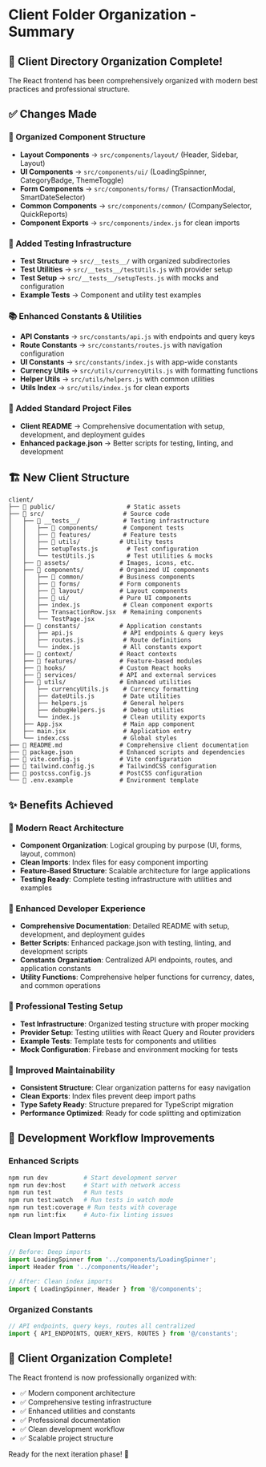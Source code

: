 # Client Folder Organization - Summary

## 🎉 Client Directory Organization Complete!

The React frontend has been comprehensively organized with modern best practices and professional structure.

## ✅ Changes Made

### 📁 Organized Component Structure
- **Layout Components** → `src/components/layout/` (Header, Sidebar, Layout)
- **UI Components** → `src/components/ui/` (LoadingSpinner, CategoryBadge, ThemeToggle)
- **Form Components** → `src/components/forms/` (TransactionModal, SmartDateSelector)
- **Common Components** → `src/components/common/` (CompanySelector, QuickReports)
- **Component Exports** → `src/components/index.js` for clean imports

### 🧪 Added Testing Infrastructure
- **Test Structure** → `src/__tests__/` with organized subdirectories
- **Test Utilities** → `src/__tests__/testUtils.js` with provider setup
- **Test Setup** → `src/__tests__/setupTests.js` with mocks and configuration
- **Example Tests** → Component and utility test examples

### 📚 Enhanced Constants & Utilities
- **API Constants** → `src/constants/api.js` with endpoints and query keys
- **Route Constants** → `src/constants/routes.js` with navigation configuration
- **UI Constants** → `src/constants/index.js` with app-wide constants
- **Currency Utils** → `src/utils/currencyUtils.js` with formatting functions
- **Helper Utils** → `src/utils/helpers.js` with common utilities
- **Utils Index** → `src/utils/index.js` for clean exports

### 📄 Added Standard Project Files
- **Client README** → Comprehensive documentation with setup, development, and deployment guides
- **Enhanced package.json** → Better scripts for testing, linting, and development

## 🏗️ New Client Structure

```
client/
├── 📁 public/                    # Static assets
├── 📁 src/                      # Source code
│   ├── 📁 __tests__/            # Testing infrastructure
│   │   ├── 📁 components/       # Component tests
│   │   ├── 📁 features/         # Feature tests  
│   │   ├── 📁 utils/           # Utility tests
│   │   ├── setupTests.js        # Test configuration
│   │   └── testUtils.js         # Test utilities & mocks
│   ├── 📁 assets/              # Images, icons, etc.
│   ├── 📁 components/          # Organized UI components
│   │   ├── 📁 common/          # Business components
│   │   ├── 📁 forms/           # Form components
│   │   ├── 📁 layout/          # Layout components
│   │   ├── 📁 ui/              # Pure UI components
│   │   ├── index.js            # Clean component exports
│   │   ├── TransactionRow.jsx  # Remaining components
│   │   └── TestPage.jsx
│   ├── 📁 constants/           # Application constants
│   │   ├── api.js              # API endpoints & query keys
│   │   ├── routes.js           # Route definitions
│   │   └── index.js            # All constants export
│   ├── 📁 context/             # React contexts
│   ├── 📁 features/            # Feature-based modules
│   ├── 📁 hooks/               # Custom React hooks
│   ├── 📁 services/            # API and external services
│   ├── 📁 utils/               # Enhanced utilities
│   │   ├── currencyUtils.js    # Currency formatting
│   │   ├── dateUtils.js        # Date utilities
│   │   ├── helpers.js          # General helpers
│   │   ├── debugHelpers.js     # Debug utilities
│   │   └── index.js            # Clean utility exports
│   ├── App.jsx                 # Main app component
│   ├── main.jsx                # Application entry
│   └── index.css               # Global styles
├── 📄 README.md                # Comprehensive client documentation
├── 📄 package.json             # Enhanced scripts and dependencies
├── 📄 vite.config.js           # Vite configuration
├── 📄 tailwind.config.js       # TailwindCSS configuration
├── 📄 postcss.config.js        # PostCSS configuration
└── 📄 .env.example             # Environment template
```

## ✨ Benefits Achieved

### 🎯 Modern React Architecture
- **Component Organization**: Logical grouping by purpose (UI, forms, layout, common)
- **Clean Imports**: Index files for easy component importing
- **Feature-Based Structure**: Scalable architecture for large applications
- **Testing Ready**: Complete testing infrastructure with utilities and examples

### 📖 Enhanced Developer Experience
- **Comprehensive Documentation**: Detailed README with setup, development, and deployment guides
- **Better Scripts**: Enhanced package.json with testing, linting, and development scripts
- **Constants Organization**: Centralized API endpoints, routes, and application constants
- **Utility Functions**: Comprehensive helper functions for currency, dates, and common operations

### 🧪 Professional Testing Setup
- **Test Infrastructure**: Organized testing structure with proper mocking
- **Provider Setup**: Testing utilities with React Query and Router providers
- **Example Tests**: Template tests for components and utilities
- **Mock Configuration**: Firebase and environment mocking for tests

### 🔧 Improved Maintainability
- **Consistent Structure**: Clear organization patterns for easy navigation
- **Clean Exports**: Index files prevent deep import paths
- **Type Safety Ready**: Structure prepared for TypeScript migration
- **Performance Optimized**: Ready for code splitting and optimization

## 🚀 Development Workflow Improvements

### Enhanced Scripts
```bash
npm run dev          # Start development server
npm run dev:host     # Start with network access
npm run test         # Run tests
npm run test:watch   # Run tests in watch mode
npm run test:coverage # Run tests with coverage
npm run lint:fix     # Auto-fix linting issues
```

### Clean Import Patterns
```javascript
// Before: Deep imports
import LoadingSpinner from '../components/LoadingSpinner';
import Header from '../components/Header';

// After: Clean index imports
import { LoadingSpinner, Header } from '@/components';
```

### Organized Constants
```javascript
// API endpoints, query keys, routes all centralized
import { API_ENDPOINTS, QUERY_KEYS, ROUTES } from '@/constants';
```

## 🎉 Client Organization Complete!

The React frontend is now professionally organized with:
- ✅ Modern component architecture
- ✅ Comprehensive testing infrastructure  
- ✅ Enhanced utilities and constants
- ✅ Professional documentation
- ✅ Clean development workflow
- ✅ Scalable project structure

Ready for the next iteration phase! 🚀

